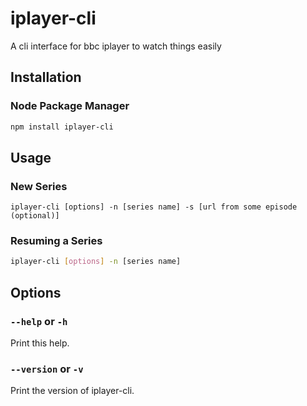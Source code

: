 # iplayer-cli
A cli interface for bbc iplayer to watch things easily

## Installation

### Node Package Manager
```sh
npm install iplayer-cli
```

## Usage

### New Series
```
iplayer-cli [options] -n [series name] -s [url from some episode (optional)]
```

### Resuming a Series
```sh
iplayer-cli [options] -n [series name]
```

## Options

### `--help` or `-h`

Print this help.

### `--version` or `-v`

Print the version of iplayer-cli.
